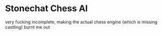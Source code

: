# Stonechat Chess AI

very fucking incomplete, making the actual chess engine (which is missing castling) burnt me out